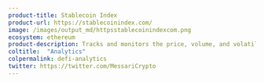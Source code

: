 ```yaml
---
product-title: Stablecoin Index
product-url: https://stablecoinindex.com/
image: /images/output_md/httpsstablecoinindexcom.png
ecosystem: ethereum
product-description: Tracks and monitors the price, volume, and volatility of stablecoins.
coltitle:  "Analytics"
colpermalink: defi-analytics
twitter: https://twitter.com/MessariCrypto
---
```

